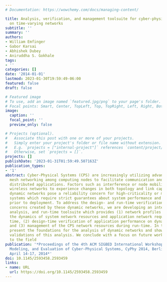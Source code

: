 ```yaml
---
# Documentation: https://wowchemy.com/docs/managing-content/

title: Analysis, verification, and management toolsuite for cyber-physical applications
  on time-varying networks
subtitle: ''
summary: ''
authors:
- William Emfinger
- Gabor Karsai
- Abhishek Dubey
- Aniruddha S. Gokhale
tags:
- ''
categories: []
date: '2014-01-01'
lastmod: 2023-01-30T19:59:49-06:00
featured: false
draft: false

# Featured image
# To use, add an image named `featured.jpg/png` to your page's folder.
# Focal points: Smart, Center, TopLeft, Top, TopRight, Left, Right, BottomLeft, Bottom, BottomRight.
image:
  caption: ''
  focal_point: ''
  preview_only: false

# Projects (optional).
#   Associate this post with one or more of your projects.
#   Simply enter your project's folder or file name without extension.
#   E.g. `projects = ["internal-project"]` references `content/project/deep-learning/index.md`.
#   Otherwise, set `projects = []`.
projects: []
publishDate: '2023-01-31T01:59:49.507163Z'
publication_types:
- '1'
abstract: Cyber-Physical Systems (CPS) are increasingly utilizing advances in wireless
  mesh networking among computing nodes to facilitate communication and control for
  distributed applications. Factors such as interference or node mobility cause such
  wireless networks to experience changes in both topology and link capacities. These
  dynamic networks pose a reliability concern for high-criticality or mixed-criticality
  systems which require strict guarantees about system performance and robustness
  prior to deployment. To address the design- and run-time verification and reliability
  concerns created by these dynamic networks, we are developing an integrated modeling,
  analysis, and run-time toolsuite which provides (1) network profiles that model
  the dynamics of system network resources and application network requirements over
  time, (2) design-time verification of application performance on dynamic networks,
  and (3) management of the CPS network resources during run-time. In this paper we
  present the foundations for the analysis of dynamic networks and show experimental
  validations of this analysis. We conclude with a focus on future work and applications
  to the field
publication: '*Proceedings of the 4th ACM SIGBED International Workshop on Design,
  Modeling, and Evaluation of Cyber-Physical Systems, CyPhy 2014, Berlin, Germany,
  April 14-17, 2014*'
doi: 10.1145/2593458.2593459
links:
- name: URL
  url: https://doi.org/10.1145/2593458.2593459
---
```

